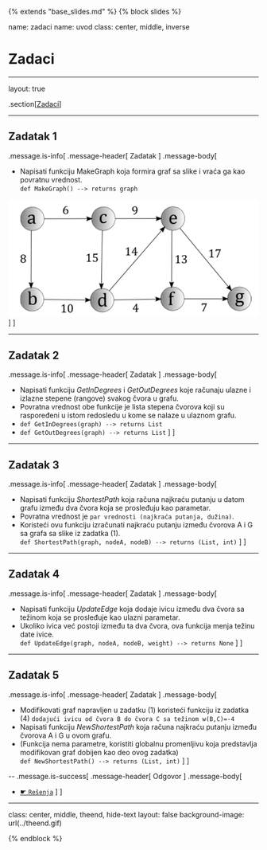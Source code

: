 {% extends "base_slides.md" %}
{% block slides %}

name: zadaci
name: uvod 
class: center, middle, inverse

# Zadaci

---
layout: true

.section[[Zadaci](#)]

---

## Zadatak 1 

.message.is-info[
.message-header[
Zadatak
]
.message-body[
- Napisati funkciju MakeGraph koja formira graf sa slike i vraća ga kao povratnu vrednost.
<br>`def MakeGraph() --> returns graph`

![:scale 75%](img/z11/z1.png)
]
]

---
## Zadatak 2

.message.is-info[
.message-header[
Zadatak
]
.message-body[
- Napisati funkciju *GetInDegrees* i *GetOutDegrees* koje računaju ulazne i izlazne stepene (rangove) svakog čvora u grafu. 
- Povratna vrednost obe funkcije je lista stepena čvorova koji su raspoređeni u istom redosledu u kome se nalaze u ulaznom grafu. 
- `def GetInDegrees(graph) --> returns List`
- `def GetOutDegrees(graph) --> returns List`
]
]

---
## Zadatak 3

.message.is-info[
.message-header[
Zadatak
]
.message-body[
- Napisati funkciju *ShortestPath* koja računa najkraću putanju u datom grafu između dva čvora koja se
prosleđuju kao parametar. 
- Povratna vrednost je `par vrednosti (najkraća putanja, dužina)`. 
- Koristeći ovu funkciju izračunati najkraću putanju između čvorova A i G sa grafa sa slike iz zadatka (1).<br>
`def ShortestPath(graph, nodeA, nodeB) --> returns (List, int)`
]
]

---

## Zadatak 4

.message.is-info[
.message-header[
Zadatak
]
.message-body[
- Napisati funkciju *UpdateEdge* koja dodaje ivicu između dva čvora sa težinom koja se prosleđuje kao ulazni parametar.
- Ukoliko ivica već postoji između ta dva čvora, ova funkcija menja težinu date ivice.<br>
`def UpdateEdge(graph, nodeA, nodeB, weight) --> returns None`
]
]

---
## Zadatak 5

.message.is-info[
.message-header[
Zadatak
]
.message-body[
- Modifikovati graf napravljen u zadatku (1) koristeći funkciju iz zadatka (4) `dodajući ivicu od čvora B do čvora C sa težinom w(B,C)=-4`
- Napisati funkciju *NewShortestPath* koja računa najkraću putanju između čvorova A i G u ovom grafu. 
- (Funkcija nema parametre, koristiti globalnu promenljivu koja predstavlja modifikovan graf dobijen kao deo ovog zadatka)<br>
`def NewShortestPath() --> returns (List, int)`
]
]

--
.message.is-success[
.message-header[
Odgovor
]
.message-body[
- <a target="_blank" rel="noopener noreferrer" href="../python-z11-resenja"> ☛ `Rešenja`</a>
]
]

---

class: center, middle, theend, hide-text
layout: false
background-image: url(../theend.gif)

{% endblock %}
